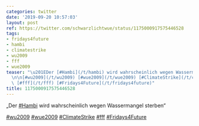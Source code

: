 ```yaml
---
categories: twitter
date: '2019-09-20 10:57:03'
layout: post
ref: https://twitter.com/schwarzlichtwue/status/1175000917575446528
tags:
- fridays4future
- hambi
- climatestrike
- wu2009
- fff
- wue2009
teaser: "\u201EDer [#Hambi](/t/hambi) wird wahrscheinlich wegen Wassermangel sterben\u201C\
  \n\n[#wu2009](/t/wu2009) [#wue2009](/t/wue2009) [#ClimateStrike](/t/climatestrike)\
  \ [#fff](/t/fff) [#Fridays4Future](/t/fridays4future)"
title: 1175000917575446528
---
```

„Der [#Hambi](/t/hambi) wird wahrscheinlich wegen Wassermangel sterben“

[#wu2009](/t/wu2009) [#wue2009](/t/wue2009) [#ClimateStrike](/t/climatestrike) [#fff](/t/fff) [#Fridays4Future](/t/fridays4future)